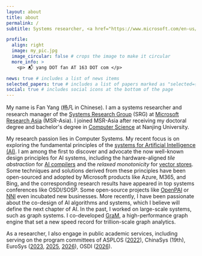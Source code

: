 ```yaml
---
layout: about
title: about
permalink: /
subtitle: Systems researcher, <a href="https://www.microsoft.com/en-us/research/people/fanyang/">Research Manager</a> of SRG@MSR-Asia

profile:
  align: right
  image: my_pic.jpg
  image_circular: false # crops the image to make it circular
  more_info: > 
    <p> 📬 yang DOT fan AT 163 DOT com </p>    

news: true # includes a list of news items
selected_papers: true # includes a list of papers marked as "selected={true}"
social: true # includes social icons at the bottom of the page
---
```


My name is Fan Yang (杨凡 in Chinese). I am a systems researcher and research manager of the [Systems Research Group](https://www.microsoft.com/en-us/research/group/systems-research-group-asia/) (SRG) at [Microsoft Research Asia](https://www.microsoft.com/en-us/research/lab/microsoft-research-asia/) (MSR-Asia). I joined MSR-Asia after receiving my doctoral degree and bachelor's degree in [Computer Science](http://cs.nju.edu.cn/) at Nanjing University. 

My research passion lies in Computer Systems. My recent focus is on exploring the fundamental principles of the [systems for Artificial Intelligence (AI)](https://fanyangcs.github.io/projects/). I am among the first to discover and advocate the now well-known design principles for AI systems, including the hardware-aligned *tile abstraction* for [AI compilers](https://www.microsoft.com/en-us/research/blog/building-a-heavy-metal-quartet-of-ai-compilers/) and the *relaxed monotonicity* for [vector stores](https://www.microsoft.com/en-us/research/blog/unified-database-laying-the-foundation-for-large-language-model-vertical-applications/). Some techniques and solutions derived from these principles have been open-sourced and adopted by Microsoft products like Azure, M365, and Bing, and the corresponding research results have appeared in top systems conferences like OSDI/SOSP. Some open-source projects like [OpenPAI](https://github.com/microsoft/pai) or [NNI](https://github.com/microsoft/nni) even incubated new businesses. More recently, I have been passionate about the co-design of AI algorithms and systems, which I believe will define the next chapter of AI. In the past, I worked on large-scale systems, such as graph systems. I co-developed [GraM](https://dl.acm.org/doi/10.1145/2806777.2806849), a high-performance graph engine that set a new speed record for trillion-scale graph analytics.

As a researcher, I also engage in public academic services, including serving on the program committees of ASPLOS ([2022](https://www.asplos-conference.org/asplos2022/index.html%3Fp=44.html)), ChinaSys (19th), EuroSys ([2023](https://2023.eurosys.org/pc.html), [2025](https://2025.eurosys.org/pc.html), [2026](https://2026.eurosys.org/pc.html)), OSDI ([2026](https://www.usenix.org/conference/osdi26/call-for-papers)). 
